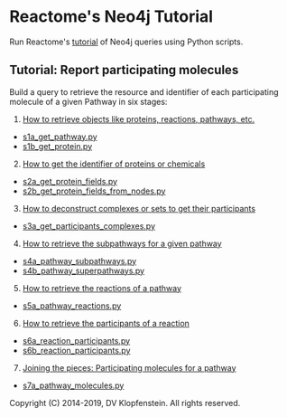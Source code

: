 # Reactome's Neo4j Tutorial
Run Reactome's [tutorial](https://reactome.org/dev/graph-database/extract-participating-molecules) of Neo4j queries using Python scripts.

## Tutorial: Report participating molecules
Build a query to retrieve the resource and identifier of each participating molecule of a given Pathway in six stages:

1. [How to retrieve objects like proteins, reactions, pathways, etc.](https://reactome.org/dev/graph-database/extract-participating-molecules#retrieving-objects)
  * [s1a_get_pathway.py](/src/bin_neo4j/tutorial/s1a_get_pathway.py)    
  * [s1b_get_protein.py](/src/bin_neo4j/tutorial/s1b_get_protein.py)    

2. [How to get the identifier of proteins or chemicals](https://reactome.org/dev/graph-database/extract-participating-molecules#identifiers-proteins-or-chemicals)
  * [s2a_get_protein_fields.py](/src/bin_neo4j/tutorial/s2a_get_protein_fields.py)    
  * [s2b_get_protein_fields_from_nodes.py](/src/bin_neo4j/tutorial/s2b_get_protein_fields_from_nodes.py)    

3. [How to deconstruct complexes or sets to get their participants](https://reactome.org/dev/graph-database/extract-participating-molecules#complexes-sets-participants)
  * [s3a_get_participants_complexes.py](/src/bin_neo4j/tutorial/s3a_get_participants_complexes.py)    

4. [How to retrieve the subpathways for a given pathway](https://reactome.org/dev/graph-database/extract-participating-molecules#retrieving-pathways)
  * [s4a_pathway_subpathways.py](/src/bin_neo4j/tutorial/s4a_pathway_subpathways.py)    
  * [s4b_pathway_superpathways.py](/src/bin_neo4j/tutorial/s4b_pathway_superpathways.py)    

5. [How to retrieve the reactions of a pathway](https://reactome.org/dev/graph-database/extract-participating-molecules#retrieving-reactions)
  * [s5a_pathway_reactions.py](/src/bin_neo4j/tutorial/s5a_pathway_reactions.py)    

6. [How to retrieve the participants of a reaction](https://reactome.org/dev/graph-database/extract-participating-molecules#joining-pieces)
  * [s6a_reaction_participants.py](/src/bin_neo4j/tutorial/s6a_reaction_participants.py)    
  * [s6b_reaction_participants.py](/src/bin_neo4j/tutorial/s6b_reaction_participants.py)    

7. [Joining the pieces: Participating molecules for a pathway](https://reactome.org/dev/graph-database/extract-participating-molecules#joining-pieces)
  * [s7a_pathway_molecules.py](/src/bin_neo4j/tutorial/s7a_pathway_molecules.py)    
                                                                   
Copyright (C) 2014-2019, DV Klopfenstein. All rights reserved.
